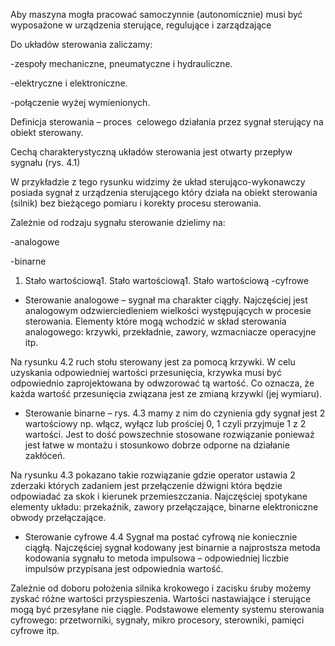 Aby maszyna mogła pracować samoczynnie (autonomicznie) musi być wyposażone w urządzenia sterujące, regulujące i zarządzające

Do układów sterowania zaliczamy: 

-zespoły mechaniczne, pneumatyczne i hydrauliczne. 

-elektryczne i elektroniczne. 

-połączenie wyżej wymienionych. 

Definicja sterowania – proces  celowego działania przez sygnał sterujący na obiekt sterowany.

Cechą charakterystyczną układów sterowania jest otwarty przepływ sygnału (rys. 4.1)

W przykładzie z tego rysunku widzimy że układ sterująco-wykonawczy posiada sygnał z urządzenia sterującego który działa na obiekt sterowania (silnik) bez bieżącego pomiaru i korekty procesu sterowania. 

Zależnie od rodzaju sygnału sterowanie dzielimy na: 

-analogowe 

-binarne 
1. Stało wartościową1. Stało wartościową1. Stało wartościową
-cyfrowe

+ Sterowanie analogowe – sygnał ma charakter ciągły. Najczęściej jest analogowym odzwierciedleniem wielkości występujących w procesie sterowania. Elementy które mogą wchodzić w skład sterowania analogowego: krzywki, przekładnie, zawory, wzmacniacze operacyjne itp. 

Na rysunku 4.2 ruch stołu sterowany jest za pomocą krzywki. W celu uzyskania odpowiedniej wartości przesunięcia, krzywka musi być odpowiednio zaprojektowana by odwzorować tą wartość. Co oznacza, że każda wartość przesunięcia związana jest ze zmianą krzywki (jej wymiaru).

+ Sterowanie binarne – rys. 4.3 mamy z nim do czynienia gdy sygnał jest 2 wartościowy np. włącz, wyłącz lub prościej 0, 1 czyli przyjmuje 1 z 2 wartości. Jest to dość powszechnie stosowane rozwiązanie ponieważ jest łatwe w montażu i stosunkowo dobrze odporne na działanie zakłóceń. 

Na rysunku 4.3 pokazano takie rozwiązanie gdzie operator ustawia 2 zderzaki których zadaniem jest przełączenie dźwigni która będzie odpowiadać za skok i kierunek przemieszczania. Najczęściej spotykane elementy układu: przekaźnik, zawory przełączające, binarne elektroniczne obwody przełączające. 

+ Sterowanie cyfrowe 4.4 Sygnał ma postać cyfrową nie koniecznie ciągłą. Najczęściej sygnał kodowany jest binarnie a najprostsza metoda kodowania sygnału to metoda impulsowa – odpowiedniej liczbie impulsów przypisana jest odpowiednia wartość. 

Zależnie od doboru położenia silnika krokowego i zacisku śruby możemy zyskać różne wartości przyspieszenia. Wartości nastawiające i sterujące mogą być przesyłane nie ciągle. Podstawowe elementy systemu sterowania cyfrowego: przetworniki, sygnały, mikro procesory, sterowniki, pamięci cyfrowe itp.